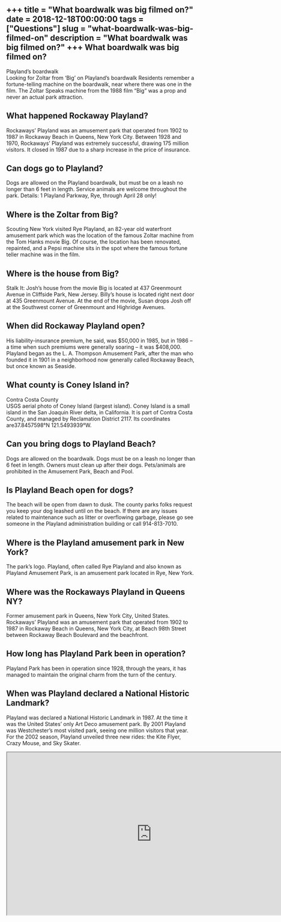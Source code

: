 +++
title = "What boardwalk was big filmed on?"
date = 2018-12-18T00:00:00
tags = ["Questions"]
slug = "what-boardwalk-was-big-filmed-on"
description = "What boardwalk was big filmed on?"
+++
What boardwalk was big filmed on?
---------------------------------

Playland’s boardwalk  
Looking for Zoltar from ‘Big’ on Playland’s boardwalk Residents remember a fortune-telling machine on the boardwalk, near where there was one in the film. The Zoltar Speaks machine from the 1988 film “Big” was a prop and never an actual park attraction.

What happened Rockaway Playland?
--------------------------------

Rockaways’ Playland was an amusement park that operated from 1902 to 1987 in Rockaway Beach in Queens, New York City. Between 1928 and 1970, Rockaways’ Playland was extremely successful, drawing 175 million visitors. It closed in 1987 due to a sharp increase in the price of insurance.

Can dogs go to Playland?
------------------------

Dogs are allowed on the Playland boardwalk, but must be on a leash no longer than 6 feet in length. Service animals are welcome throughout the park. Details: 1 Playland Parkway, Rye, through April 28 only!

Where is the Zoltar from Big?
-----------------------------

Scouting New York visited Rye Playland, an 82-year old waterfront amusement park which was the location of the famous Zoltar machine from the Tom Hanks movie Big. Of course, the location has been renovated, repainted, and a Pepsi machine sits in the spot where the famous fortune teller machine was in the film.

Where is the house from Big?
----------------------------

Stalk It: Josh’s house from the movie Big is located at 437 Greenmount Avenue in Cliffside Park, New Jersey. Billy’s house is located right next door at 435 Greenmount Avenue. At the end of the movie, Susan drops Josh off at the Southwest corner of Greenmount and Highridge Avenues.

When did Rockaway Playland open?
--------------------------------

His liability-insurance premium, he said, was $50,000 in 1985, but in 1986 – a time when such premiums were generally soaring – it was $408,000. Playland began as the L. A. Thompson Amusement Park, after the man who founded it in 1901 in a neighborhood now generally called Rockaway Beach, but once known as Seaside.

What county is Coney Island in?
-------------------------------

Contra Costa County  
USGS aerial photo of Coney Island (largest island). Coney Island is a small island in the San Joaquin River delta, in California. It is part of Contra Costa County, and managed by Reclamation District 2117. Its coordinates are37.8457598°N 121.5493939°W.

Can you bring dogs to Playland Beach?
-------------------------------------

Dogs are allowed on the boardwalk. Dogs must be on a leash no longer than 6 feet in length. Owners must clean up after their dogs. Pets/animals are prohibited in the Amusement Park, Beach and Pool.

Is Playland Beach open for dogs?
--------------------------------

The beach will be open from dawn to dusk. The county parks folks request you keep your dog leashed until on the beach. If there are any issues related to maintenance such as litter or overflowing garbage, please go see someone in the Playland administration building or call 914-813-7010.

Where is the Playland amusement park in New York?
-------------------------------------------------

The park’s logo. Playland, often called Rye Playland and also known as Playland Amusement Park, is an amusement park located in Rye, New York.

Where was the Rockaways Playland in Queens NY?
----------------------------------------------

Former amusement park in Queens, New York City, United States. Rockaways’ Playland was an amusement park that operated from 1902 to 1987 in Rockaway Beach in Queens, New York City, at Beach 98th Street between Rockaway Beach Boulevard and the beachfront.

How long has Playland Park been in operation?
---------------------------------------------

Playland Park has been in operation since 1928, through the years, it has managed to maintain the original charm from the turn of the century.

When was Playland declared a National Historic Landmark?
--------------------------------------------------------

Playland was declared a National Historic Landmark in 1987. At the time it was the United States’ only Art Deco amusement park. By 2001 Playland was Westchester’s most visited park, seeing one million visitors that year. For the 2002 season, Playland unveiled three new rides: the Kite Flyer, Crazy Mouse, and Sky Skater.

<iframe allow="accelerometer; autoplay; clipboard-write; encrypted-media; gyroscope; picture-in-picture" allowfullscreen="" class="__youtube_prefs__  epyt-is-override  no-lazyload" data-no-lazy="1" data-origheight="433" data-origwidth="770" data-skipgform_ajax_framebjll="" height="433" id="_ytid_12176" loading="lazy" src="https://www.youtube.com/embed/QlPTsyY65d0?enablejsapi=1&autoplay=0&cc_load_policy=0&cc_lang_pref=&iv_load_policy=1&loop=0&modestbranding=0&rel=1&fs=1&playsinline=0&autohide=2&theme=dark&color=red&controls=1&" title="YouTube player" width="770"></iframe>